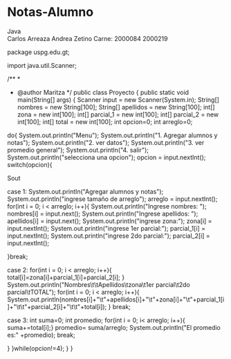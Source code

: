 # Notas-Alumno   
Java  
Carlos Arreaza    Andrea Zetino
Carne: 2000084   2000219

package uspg.edu.gt;

import java.util.Scanner;

/**
 *
 * @author Maritza
 */
public class Proyecto {
 public static void main(String[] args) {
 Scanner input = new Scanner(System.in);
String[] nombres = new String[100];
String[] apellidos = new String[100];
int[] zona = new int[100];
int[] parcial_1 = new int[100];
int[] parcial_2 = new int[100];
int[] total = new int[100];
int opcion=0;
int arreglo=0;

do{
System.out.println("Menu");
System.out.println("1. Agregar alumnos y notas");
System.out.println("2. ver datos");
System.out.println("3. ver promedio general");
System.out.println("4. salir");
System.out.println("selecciona una opcion");
opcion = input.nextInt();
switch(opcion){

Sout 
    
case 1:
System.out.println("Agregar alumnos y notas");
System.out.println("ingrese tamaño de arreglo");
arreglo = input.nextInt();
for(int i = 0; i < arreglo; i++){
System.out.println("Ingrese nombres: ");
nombres[i] = input.next();
System.out.println("Ingrese apellidos: ");
apellidos[i] = input.next();
System.out.println("ingrese zona:");
zona[i] = input.nextInt();
System.out.println("ingrese 1er parcial:");
parcial_1[i] = input.nextInt();
System.out.println("ingrese 2do parcial:");
parcial_2[i] = input.nextInt();

}break;
    
    
case 2:
 for(int i = 0; i < arreglo; i++){
 total[i]=zona[i]+parcial_1[i]+parcial_2[i];
 }
 System.out.println("Nombres\t\tApellidos\tzona\t1er parcial\t2do parcial\tTOTAL");
 for(int i = 0; i < arreglo; i++){
System.out.println(nombres[i]+"\t"+apellidos[i]+"\t"+zona[i]+"\t"+parcial_1[i]+"\t\t"+parcial_2[i]+"\t\t"+total[i]);
 }
break;
    
    
case 3:
int suma=0;
int promedio;
for(int i = 0; i< arreglo; i++){
suma+=total[i];}
promedio= suma/arreglo;
System.out.println("El promedio es:" +promedio);
break;
    

}
 }while(opcion!=4);
 }
 }
